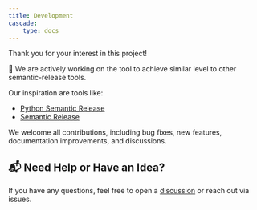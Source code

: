 ```yaml
---
title: Development
cascade:
    type: docs
---
```


Thank you for your interest in this project!

🚧 We are actively working on the tool to achieve similar level to other semantic-release tools.

Our inspiration are tools like:
- [Python Semantic Release](https://python-semantic-release.readthedocs.io/en/latest/)
- [Semantic Release](https://github.com/semantic-release/semantic-release)

We welcome all contributions, including bug fixes, new
features, documentation improvements, and discussions.

## 📬 Need Help or Have an Idea?

If you have any questions, feel free to open
a [discussion](https://github.com/8-bit-hunters/cargo-semantic-release/discussions) or reach out via issues.
